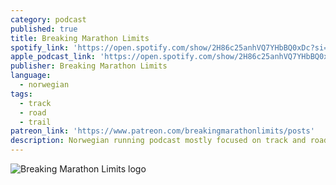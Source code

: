 ```yaml
---
category: podcast
published: true
title: Breaking Marathon Limits
spotify_link: 'https://open.spotify.com/show/2H86c25anhVQ7YHbBQ0xDc?si=6b4a43f44ad7475f'
apple_podcast_link: 'https://open.spotify.com/show/2H86c25anhVQ7YHbBQ0xDc?si=6b4a43f44ad7475f'
publisher: Breaking Marathon Limits
language:
  - norwegian
tags:
  - track
  - road
  - trail
patreon_link: 'https://www.patreon.com/breakingmarathonlimits/posts'
description: Norwegian running podcast mostly focused on track and road related stuff. 
---
```

![Breaking Marathon Limits logo]({{site.baseurl}}/media/breakingmarathonlimits.jpg)
